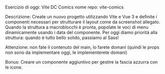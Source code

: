 Esercizio di oggi: Vite DC Comics
nome repo: vite-comics

Descrizione:
Create un nuovo progetto utilizzando Vite e Vue 3 e definite i componenti necessari per strutturare il layout come da screenshot allegato. Quando la struttura a macroblocchi è pronta, popolate le voci di menu dinamicamente usando i data del componente. Per oggi diamo priorità alla struttura: quando è tutto bello solido, passiamo al Sass!

Attenzione: non fate il contenuto del main, lo farete domani (quindi le props non sono da implementare oggi, le implementerete domani)

Bonus: Creare un componente aggiuntivo per gestire la fascia azzurra con le icone.
